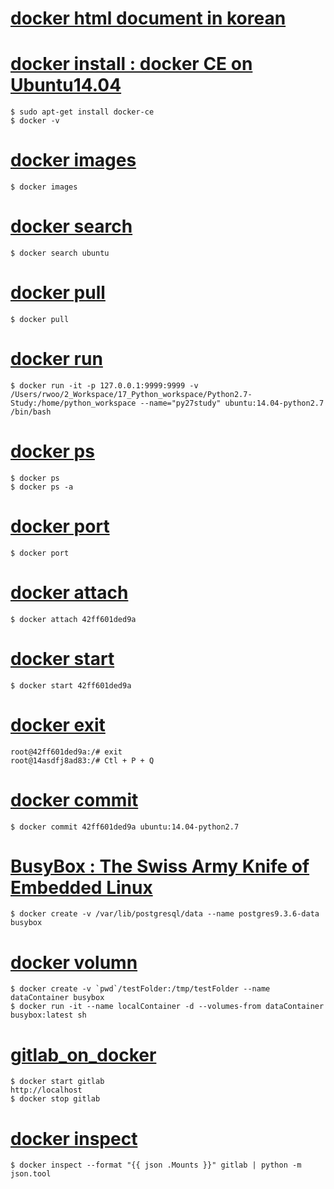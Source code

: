 # [docker html document in korean](http://www.pyrasis.com/docker.html)

# [docker install : docker CE on Ubuntu14.04](00_docker_command/00_docker_install.md)
```{bash}
$ sudo apt-get install docker-ce
$ docker -v
```

# [docker images](00_docker_command/01_docker_images.md)
```{bash}
$ docker images
```

# [docker search](00_docker_command/02_docker_search.md)
```{bash}
$ docker search ubuntu
```

# [docker pull](00_docker_command/03_docker_pull.md)
```{bash}
$ docker pull
```

# [docker run](00_docker_command/04_docker_run.md)
```{bash}
$ docker run -it -p 127.0.0.1:9999:9999 -v /Users/rwoo/2_Workspace/17_Python_workspace/Python2.7-Study:/home/python_workspace --name="py27study" ubuntu:14.04-python2.7 /bin/bash
```

# [docker ps](00_docker_command/05_docker_ps.md)
```{bash}
$ docker ps
$ docker ps -a
```

# [docker port](00_docker_command/06_docker_port.md)
```{bash}
$ docker port
```

# [docker attach](00_docker_command/07_docker_attach.md)
```{bash}
$ docker attach 42ff601ded9a
```

# [docker start](00_docker_command/08_docker_start.md)
```{bash}
$ docker start 42ff601ded9a
```

# [docker exit](00_docker_command/09_docker_exit.md)
```{bash}
root@42ff601ded9a:/# exit
root@14asdfj8ad83:/# Ctl + P + Q
```

# [docker commit](00_docker_command/10_docker_commit.md)
```{bash}
$ docker commit 42ff601ded9a ubuntu:14.04-python2.7
```

# [BusyBox : The Swiss Army Knife of Embedded Linux](00_docker_command/11_BusyBox_on_docker.md)
```{bash}
$ docker create -v /var/lib/postgresql/data --name postgres9.3.6-data busybox
```

# [docker volumn](00_docker_command/12_docker_volumn.md)
```{bash}
$ docker create -v `pwd`/testFolder:/tmp/testFolder --name dataContainer busybox
$ docker run -it --name localContainer -d --volumes-from dataContainer busybox:latest sh
```

# [gitlab_on_docker](00_docker_command/13_gitlab_ce_on_docker.md)
```{bash}
$ docker start gitlab
http://localhost
$ docker stop gitlab
```

# [docker inspect](00_docker_command/14_docker_inspect.md)
```{bash}
$ docker inspect --format "{{ json .Mounts }}" gitlab | python -m json.tool
```
